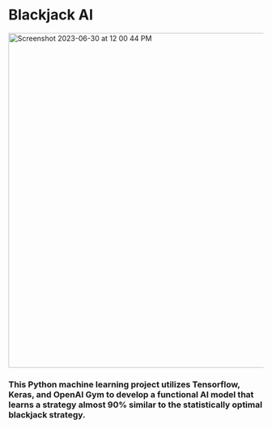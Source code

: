 # Blackjack AI

<img width="662" alt="Screenshot 2023-06-30 at 12 00 44 PM" src="https://github.com/calebweldon/BlackjackAI/assets/132513904/9ebea31a-b7f9-4648-ba63-4a23aac1eef4">

### **This Python machine learning project utilizes Tensorflow, Keras, and OpenAI Gym to develop a functional AI model that learns a strategy almost 90% similar to the statistically optimal blackjack strategy.**
